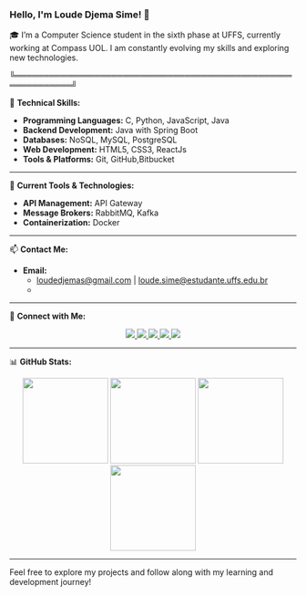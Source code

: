 
### Hello, I'm Loude Djema Sime! 🚀

🎓 I’m a Computer Science student in the sixth phase at UFFS, currently working at Compass UOL. I am constantly evolving my skills and exploring new technologies.

╚════════════════════════════════════════════════════════════╝


🔧 **Technical Skills:**

- **Programming Languages:** C, Python, JavaScript, Java
- **Backend Development:** Java with Spring Boot
- **Databases:** NoSQL, MySQL, PostgreSQL
- **Web Development:** HTML5, CSS3, ReactJs
- **Tools & Platforms:** Git, GitHub,Bitbucket

---

💼 **Current Tools & Technologies:**

- **API Management:** API Gateway
- **Message Brokers:** RabbitMQ, Kafka
- **Containerization:** Docker

---

📫 **Contact Me:**

- **Email:** 
  - loudedjemas@gmail.com | loude.sime@estudante.uffs.edu.br
  - 
---

🔗 **Connect with Me:**

<p align="center">
  <a href="https://www.instagram.com/djemalee_">
    <img src="https://img.shields.io/badge/Instagram-E4405F?style=for-the-badge&logo=instagram&logoColor=white"/>
  </a>
  <a href="https://twitter.com/Djema50852883">
    <img src="https://img.shields.io/badge/Twitter-1DA1F2?style=for-the-badge&logo=twitter&logoColor=white"/>
  </a>
  <a href="https://www.linkedin.com/in/loude-djema-sime-a41135207/">
    <img src="https://img.shields.io/badge/LinkedIn-0077B5?style=for-the-badge&logo=linkedin&logoColor=white"/>
  </a>
  <a href="https://dev.to/loude">
    <img src="https://img.shields.io/badge/dev-E4405F?style=for-the-badge&logo=dev&logoColor=white"/>
  </a>
  <a href="https://discord.com/users/Loude20">
    <img src="https://img.shields.io/badge/Discord-7289DA?style=for-the-badge&logo=discord&logoColor=white"/>
  </a>
</p>

---

📊 **GitHub Stats:**

<div align="center">
  <img height="150em" src="https://github-profile-summary-cards.vercel.app/api/cards/profile-details?username=loudedje&theme=tokyonight"/>
  <img height="150em" src="https://github-readme-stats.vercel.app/api?username=loudedje&show_icons=true&theme=tokyonight&include_all_commits=true&count_private=false&hide_border=true"/>
  <img height="150em" src="https://github-readme-stats.vercel.app/api/top-langs/?username=loudedje&layout=compact&langs_count=7&theme=tokyonight&hide_border=true"/>
  <img height="150em" src="https://github-readme-streak-stats.herokuapp.com/?user=loudedje&theme=tokyonight&hide_border=true"/>
</div>

---

Feel free to explore my projects and follow along with my learning and development journey!
